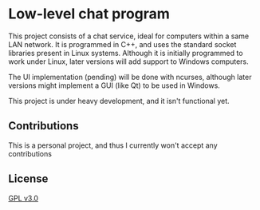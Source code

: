 # Low-level chat program

This project consists of a chat service, ideal for computers within a same LAN
network. It is programmed in C++, and uses the standard socket libraries
present in Linux systems. Although it is initially programmed to work under
Linux, later versions will add support to Windows computers.

The UI implementation (pending) will be done with ncurses, although later
versions might implement a GUI (like Qt) to be used in Windows.

This project is under heavy development, and it isn't functional yet.

## Contributions

This is a personal project, and thus I currently won't accept any contributions

## License

[GPL v3.0](https://choosealicense.com/licenses/gpl-3.0/)

